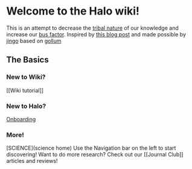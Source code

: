 # Welcome to the Halo wiki!

This is an attempt to decrease the [tribal nature](https://en.wikipedia.org/wiki/Tribal_knowledge) of our knowledge and increase our [bus factor](https://en.wikipedia.org/wiki/Bus_factor).  Inspired by [this blog post](https://blog.pusher.com/learnt-making-company-wiki/) and made possible by [jingo](https://github.com/claudioc/jingo) based on [gollum](https://github.com/gollum/gollum)

## The Basics
### New to Wiki?
[[Wiki tutorial]]
### New to Halo?
[Onboarding](onboarding)
### More!
[SCIENCE](science home)
Use the Navigation bar on the left to start discovering!
Want to do more research? Check out our [[Journal Club]] articles and reviews!